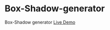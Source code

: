 # Box-Shadow-generator
Box-Shadow generator
<a href='https://arman-sahakyan.github.io/Box-Shadow-generator/build/index.html'>Live Demo</a>
